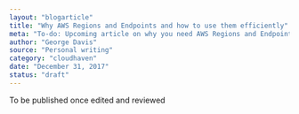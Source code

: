 ```yaml
---
layout: "blogarticle"
title: "Why AWS Regions and Endpoints and how to use them efficiently"
meta: "To-do: Upcoming article on why you need AWS Regions and Endpoints and how to use them efficiently."
author: "George Davis"  
source: "Personal writing"
category: "cloudhaven"
date: "December 31, 2017"
status: "draft"
---
```


To be published once edited and reviewed